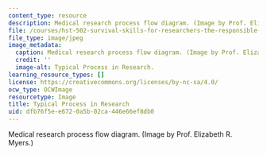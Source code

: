 ```yaml
---
content_type: resource
description: Medical research process flow diagram. (Image by Prof. Elizabeth R. Myers.)
file: /courses/hst-502-survival-skills-for-researchers-the-responsible-conduct-of-research-spring-2003/dfb76f5ee6720a5b02ca446e66ef8db0_hst-502s03.jpg
file_type: image/jpeg
image_metadata:
  caption: Medical research process flow diagram. (Image by Prof. Elizabeth R. Myers.)
  credit: ''
  image-alt: Typical Process in Research.
learning_resource_types: []
license: https://creativecommons.org/licenses/by-nc-sa/4.0/
ocw_type: OCWImage
resourcetype: Image
title: Typical Process in Research
uid: dfb76f5e-e672-0a5b-02ca-446e66ef8db0
---
```

Medical research process flow diagram. (Image by Prof. Elizabeth R. Myers.)